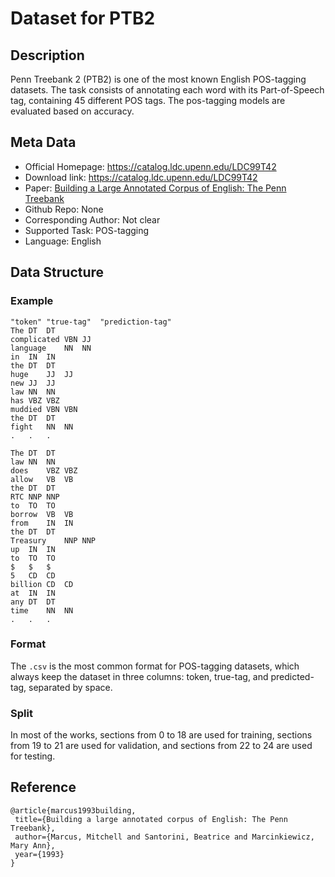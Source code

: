 # Dataset for PTB2


## Description
Penn Treebank 2 (PTB2) is one of the most known English POS-tagging datasets. The task consists of annotating each word with its Part-of-Speech tag, containing 45 different POS tags. The pos-tagging models are evaluated based on accuracy.

## Meta Data
* Official Homepage: https://catalog.ldc.upenn.edu/LDC99T42 
* Download link: https://catalog.ldc.upenn.edu/LDC99T42
* Paper: [Building a Large Annotated Corpus of English: The Penn Treebank](https://dl.acm.org/doi/10.5555/972470.972475)
* Github Repo: None
* Corresponding Author: Not clear
* Supported Task: POS-tagging  
* Language: English 



## Data Structure
### Example

```
"token"	"true-tag"	"prediction-tag"
The	DT	DT
complicated	VBN	JJ
language	NN	NN
in	IN	IN
the	DT	DT
huge	JJ	JJ
new	JJ	JJ
law	NN	NN
has	VBZ	VBZ
muddied	VBN	VBN
the	DT	DT
fight	NN	NN
.	.	.

The	DT	DT
law	NN	NN
does	VBZ	VBZ
allow	VB	VB
the	DT	DT
RTC	NNP	NNP
to	TO	TO
borrow	VB	VB
from	IN	IN
the	DT	DT
Treasury	NNP	NNP
up	IN	IN
to	TO	TO
$	$	$
5	CD	CD
billion	CD	CD
at	IN	IN
any	DT	DT
time	NN	NN
.	.	.
```


### Format
The ``.csv`` is the most common format for POS-tagging datasets, which always keep the dataset in three columns: token, true-tag, and predicted-tag, separated by space.


### Split
In most of the works, sections from 0 to 18 are used for training, sections from 19 to 21 are used for validation, and sections from 22 to 24 are used for testing.

## Reference
 ```
@article{marcus1993building,
  title={Building a large annotated corpus of English: The Penn Treebank},
  author={Marcus, Mitchell and Santorini, Beatrice and Marcinkiewicz, Mary Ann},
  year={1993}
}
```
